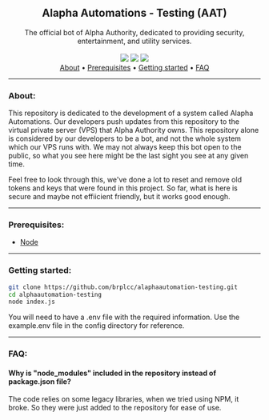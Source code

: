 <div align="center">
<h2>Alapha Automations - Testing (AAT)</h2>
The official bot of Alpha Authority, dedicated to providing security, entertainment, and utility services.
<br>
<br>
<img src="https://img.shields.io/github/last-commit/Scrippy/alaphaautomation-testing">
<img src="https://img.shields.io/github/languages/top/Scrippy/alaphaautomation-testing">
<img src="https://img.shields.io/github/license/Alpha-Authority/alaphaautomation-testing">
<br>
</div>

<div align="center">
<a href="#about">About</a> •
<a href="#prerequisites">Prerequisites</a> •
<a href="#getting-started">Getting started</a> •
<a href="#faq">FAQ</a>
</div>

---------------

### About:

This repository is dedicated to the development of a system called Alapha Automations. Our developers push updates from this repository to the virtual private server (VPS) that Alpha Authority owns. This repository alone is considered by our developers to be a bot, and not the whole system which our VPS runs with. We may not always keep this bot open to the public, so what you see here might be the last sight you see at any given time.

Feel free to look through this, we've done a lot to reset and remove old tokens and keys that were found in this project. So far, what is here is secure and maybe not effiicient friendly, but it works good enough.

---------------

### Prerequisites:
- <a href="https://nodejs.org/en/download">Node</a>

---------------

### Getting started:

```bash 
git clone https://github.com/brplcc/alaphaautomation-testing.git
cd alphaautomation-testing
node index.js
```
You will need to have a .env file with the required information. Use the example.env file in the config directory for reference.

---------------

### FAQ:

#### Why is "node_modules" included in the repository instead of package.json file?

The code relies on some legacy libraries, when we tried using NPM, it broke. So they were just added to the repository for ease of use.
